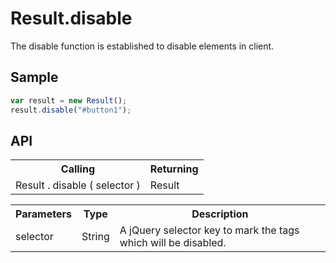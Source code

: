 <H1>Result.disable</H1>

The disable function is established to disable elements in client.

<h2>Sample</h2>

```javascript
var result = new Result();
result.disable("#button1");
```

<h2>API</h2>

<table>
<tr><th>Calling</th><th>Returning</th></tr>
<tr><td>Result . disable ( selector )</td><td>Result</td></tr>
</table>

<table>
<tr><th>Parameters</th><th>Type</th><th>Description</th></tr>
<tr><td>selector</td><td>String</td><td>A jQuery selector key to mark the tags which will be disabled.</td></tr>
</table>

